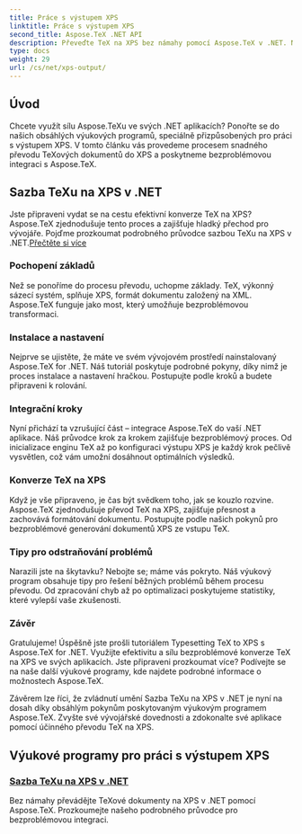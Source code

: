 ```yaml
---
title: Práce s výstupem XPS
linktitle: Práce s výstupem XPS
second_title: Aspose.TeX .NET API
description: Převeďte TeX na XPS bez námahy pomocí Aspose.TeX v .NET. Náš průvodce zajišťuje bezproblémovou integraci. Prozkoumejte výukový program Sazba TeX na XPS pro odborné postřehy.
type: docs
weight: 29
url: /cs/net/xps-output/
---
```

## Úvod

Chcete využít sílu Aspose.TeXu ve svých .NET aplikacích? Ponořte se do našich obsáhlých výukových programů, speciálně přizpůsobených pro práci s výstupem XPS. V tomto článku vás provedeme procesem snadného převodu TeXových dokumentů do XPS a poskytneme bezproblémovou integraci s Aspose.TeX.

## Sazba TeXu na XPS v .NET
 Jste připraveni vydat se na cestu efektivní konverze TeX na XPS? Aspose.TeX zjednodušuje tento proces a zajišťuje hladký přechod pro vývojáře. Pojďme prozkoumat podrobného průvodce sazbou TeXu na XPS v .NET.[Přečtěte si více](./typeset-tex-to-xps/)

### Pochopení základů
Než se ponoříme do procesu převodu, uchopme základy. TeX, výkonný sázecí systém, splňuje XPS, formát dokumentu založený na XML. Aspose.TeX funguje jako most, který umožňuje bezproblémovou transformaci.

### Instalace a nastavení
Nejprve se ujistěte, že máte ve svém vývojovém prostředí nainstalovaný Aspose.TeX for .NET. Náš tutoriál poskytuje podrobné pokyny, díky nimž je proces instalace a nastavení hračkou. Postupujte podle kroků a budete připraveni k rolování.

### Integrační kroky
Nyní přichází ta vzrušující část – integrace Aspose.TeX do vaší .NET aplikace. Náš průvodce krok za krokem zajišťuje bezproblémový proces. Od inicializace enginu TeX až po konfiguraci výstupu XPS je každý krok pečlivě vysvětlen, což vám umožní dosáhnout optimálních výsledků.

### Konverze TeX na XPS
Když je vše připraveno, je čas být svědkem toho, jak se kouzlo rozvine. Aspose.TeX zjednodušuje převod TeX na XPS, zajišťuje přesnost a zachovává formátování dokumentu. Postupujte podle našich pokynů pro bezproblémové generování dokumentů XPS ze vstupu TeX.

### Tipy pro odstraňování problémů
Narazili jste na škytavku? Nebojte se; máme vás pokryto. Náš výukový program obsahuje tipy pro řešení běžných problémů během procesu převodu. Od zpracování chyb až po optimalizaci poskytujeme statistiky, které vylepší vaše zkušenosti.

### Závěr
Gratulujeme! Úspěšně jste prošli tutoriálem Typesetting TeX to XPS s Aspose.TeX for .NET. Využijte efektivitu a sílu bezproblémové konverze TeX na XPS ve svých aplikacích. Jste připraveni prozkoumat více? Podívejte se na naše další výukové programy, kde najdete podrobné informace o možnostech Aspose.TeX.

Závěrem lze říci, že zvládnutí umění Sazba TeXu na XPS v .NET je nyní na dosah díky obsáhlým pokynům poskytovaným výukovým programem Aspose.TeX. Zvyšte své vývojářské dovednosti a zdokonalte své aplikace pomocí účinného převodu TeX na XPS.
## Výukové programy pro práci s výstupem XPS
### [Sazba TeXu na XPS v .NET](./typeset-tex-to-xps/)
Bez námahy převádějte TeXové dokumenty na XPS v .NET pomocí Aspose.TeX. Prozkoumejte našeho podrobného průvodce pro bezproblémovou integraci.